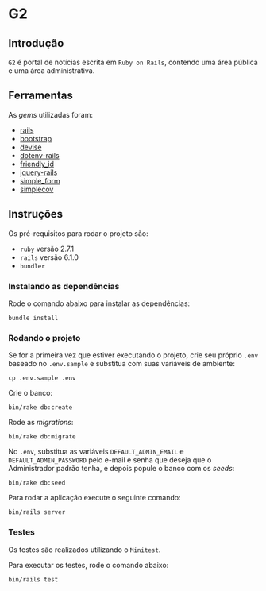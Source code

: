 # G2

## Introdução

`G2` é portal de notícias escrita em `Ruby on Rails`, contendo uma área pública e uma área administrativa.

## Ferramentas

As *gems* utilizadas foram:

- [rails](https://github.com/rails/rails)
- [bootstrap](https://github.com/twbs/bootstrap-rubygem)
- [devise](https://github.com/heartcombo/devise)
- [dotenv-rails](https://github.com/bkeepers/dotenv)
- [friendly_id](https://github.com/norman/friendly_id)
- [jquery-rails](https://github.com/rails/jquery-rails)
- [simple_form](https://github.com/heartcombo/simple_form)
- [simplecov](https://github.com/simplecov-ruby/simplecov)

## Instruções

Os pré-requisitos para rodar o projeto são:
- `ruby` versão 2.7.1
- `rails` versão 6.1.0
- `bundler`

### Instalando as dependências

Rode o comando abaixo para instalar as dependências:

```
bundle install
```

### Rodando o projeto

Se for a primeira vez que estiver executando o projeto, crie seu próprio `.env` baseado no `.env.sample` e substitua com suas variáveis de ambiente:

```
cp .env.sample .env
```

Crie o banco:
    
```
bin/rake db:create
```

Rode as *migrations*:

```
bin/rake db:migrate
```

No `.env`, substitua as variáveis `DEFAULT_ADMIN_EMAIL` e `DEFAULT_ADMIN_PASSWORD` pelo e-mail e senha que deseja que o Administrador padrão tenha, e depois popule o banco com os *seeds*:

```
bin/rake db:seed
```

Para rodar a aplicação execute o seguinte comando:

```
bin/rails server
```

### Testes
Os testes são realizados utilizando o `Minitest`.

Para executar os testes, rode o comando abaixo:
```
bin/rails test
```
